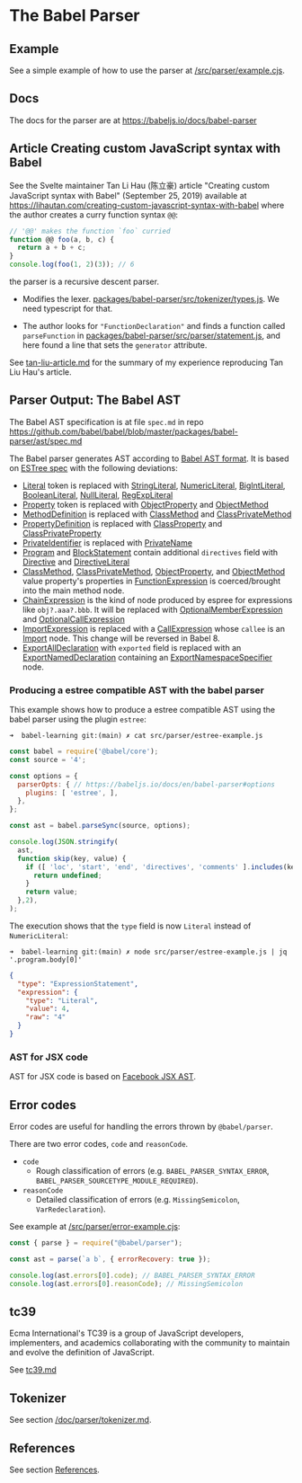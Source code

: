 # The Babel Parser

## Example

See a simple example of how to use the parser at [/src/parser/example.cjs](/src/parser/example.cjs).

## Docs

The docs for the parser are at https://babeljs.io/docs/babel-parser

## Article Creating custom JavaScript syntax with Babel

See the Svelte maintainer Tan Li Hau (陈立豪) article "Creating custom JavaScript syntax with Babel" (September 25, 2019) available at https://lihautan.com/creating-custom-javascript-syntax-with-babel
where the author creates  a curry function syntax `@@`:

```js
// '@@' makes the function `foo` curried
function @@ foo(a, b, c) {
  return a + b + c;
}
console.log(foo(1, 2)(3)); // 6
```

the parser is a recursive descent parser. 

- Modifies the lexer. [packages/babel-parser/src/tokenizer/types.js](https://github.com/tanhauhau/babel/blob/feat/curry-function/packages/babel-parser/src/tokenizer/types.js#L86). We need typescript for that.

- The author looks for
`"FunctionDeclaration"` and finds a function called `parseFunction` in 
[packages/babel-parser/src/parser/statement.js](https://github.com/tanhauhau/babel/blob/da0af5fd99a9b747370a2240df3abf2940b9649c/packages/babel-parser/src/parser/statement.js#L1030),
and here found a line that sets the `generator` attribute.

See [tan-liu-article.md](/doc/tan-liu-article.md) for the summary of my experience reproducing Tan Liu Hau's article.


## Parser Output: The Babel AST

The  Babel AST specification is at file `spec.md` in repo https://github.com/babel/babel/blob/master/packages/babel-parser/ast/spec.md

The Babel parser generates AST according to [Babel AST format][].
It is based on [ESTree spec][] with the following deviations:

- [Literal][] token is replaced with [StringLiteral][], [NumericLiteral][], [BigIntLiteral][], [BooleanLiteral][], [NullLiteral][], [RegExpLiteral][]
- [Property][] token is replaced with [ObjectProperty][] and [ObjectMethod][]
- [MethodDefinition][] is replaced with [ClassMethod][] and [ClassPrivateMethod][]
- [PropertyDefinition][] is replaced with [ClassProperty][] and [ClassPrivateProperty][]
- [PrivateIdentifier][] is replaced with [PrivateName][]
- [Program][] and [BlockStatement][] contain additional `directives` field with [Directive][] and [DirectiveLiteral][]
- [ClassMethod][], [ClassPrivateMethod][], [ObjectProperty][], and [ObjectMethod][] value property's properties in [FunctionExpression][] is coerced/brought into the main method node.
- [ChainExpression][] is the kind of node produced by espree for expressions like `obj?.aaa?.bbb`. It will be replaced with [OptionalMemberExpression][] and [OptionalCallExpression][]
- [ImportExpression][] is replaced with a [CallExpression][] whose `callee` is an [Import] node. This change will be reversed in Babel 8.
- [ExportAllDeclaration][] with `exported` field is replaced with an [ExportNamedDeclaration][] containing an [ExportNamespaceSpecifier][] node.

<!-- NOT WORKING: around commit d8bc310 Here is aChatGPT answer to the question [How can I convert a Babel.js AST to Estree format?](/doc/parser/babelAST2estree.md) -->

### Producing a estree compatible AST with the babel parser

This example shows how to produce a estree compatible AST using the babel parser using the plugin `estree`:

`➜  babel-learning git:(main) ✗ cat src/parser/estree-example.js`
```js
const babel = require('@babel/core');
const source = '4';

const options = {
  parserOpts: { // https://babeljs.io/docs/en/babel-parser#options
    plugins: [ 'estree', ],
  },
};

const ast = babel.parseSync(source, options);

console.log(JSON.stringify(
  ast, 
  function skip(key, value) {
    if ([ 'loc', 'start', 'end', 'directives', 'comments' ].includes(key)) {
      return undefined;
    }
    return value;
  },2),
);
``` 
The execution shows that the `type` field is now `Literal` instead of `NumericLiteral`:

`➜  babel-learning git:(main) ✗ node src/parser/estree-example.js | jq '.program.body[0]'`
```json
{
  "type": "ExpressionStatement",
  "expression": {
    "type": "Literal",
    "value": 4,
    "raw": "4"
  }
}
```

### AST for JSX code

AST for JSX code is based on [Facebook JSX AST][].

[babel ast format]: https://github.com/babel/babel/tree/main/packages/babel-parser/ast/spec.md
[estree spec]: https://github.com/estree/estree
[literal]: https://github.com/estree/estree/blob/master/es5.md#literal
[property]: https://github.com/estree/estree/blob/master/es5.md#property
[methoddefinition]: https://github.com/estree/estree/blob/master/es2015.md#methoddefinition
[propertydefinition]: https://github.com/estree/estree/blob/master/es2022.md#propertydefinition
[chainexpression]: https://github.com/estree/estree/blob/master/es2020.md#chainexpression
[importexpression]: https://github.com/estree/estree/blob/master/es2020.md#importexpression
[exportalldeclaration]: https://github.com/estree/estree/blob/master/es2020.md#exportalldeclaration
[privateidentifier]: https://github.com/estree/estree/blob/master/es2022.md#privateidentifier
[stringliteral]: https://github.com/babel/babel/tree/main/packages/babel-parser/ast/spec.md#stringliteral
[numericliteral]: https://github.com/babel/babel/tree/main/packages/babel-parser/ast/spec.md#numericliteral
[bigintliteral]: https://github.com/babel/babel/tree/main/packages/babel-parser/ast/spec.md#bigintliteral
[booleanliteral]: https://github.com/babel/babel/tree/main/packages/babel-parser/ast/spec.md#booleanliteral
[nullliteral]: https://github.com/babel/babel/tree/main/packages/babel-parser/ast/spec.md#nullliteral
[regexpliteral]: https://github.com/babel/babel/tree/main/packages/babel-parser/ast/spec.md#regexpliteral
[objectproperty]: https://github.com/babel/babel/tree/main/packages/babel-parser/ast/spec.md#objectproperty
[objectmethod]: https://github.com/babel/babel/tree/main/packages/babel-parser/ast/spec.md#objectmethod
[classmethod]: https://github.com/babel/babel/tree/main/packages/babel-parser/ast/spec.md#classmethod
[classproperty]: https://github.com/babel/babel/tree/main/packages/babel-parser/ast/spec.md#classproperty
[classprivateproperty]: https://github.com/babel/babel/tree/main/packages/babel-parser/ast/spec.md#classprivateproperty
[classprivatemethod]: https://github.com/babel/babel/tree/main/packages/babel-parser/ast/spec.md#classprivatemethod
[privatename]: https://github.com/babel/babel/tree/main/packages/babel-parser/ast/spec.md#privatename
[program]: https://github.com/babel/babel/tree/main/packages/babel-parser/ast/spec.md#programs
[blockstatement]: https://github.com/babel/babel/tree/main/packages/babel-parser/ast/spec.md#blockstatement
[directive]: https://github.com/babel/babel/tree/main/packages/babel-parser/ast/spec.md#directive
[directiveliteral]: https://github.com/babel/babel/tree/main/packages/babel-parser/ast/spec.md#directiveliteral
[functionexpression]: https://github.com/babel/babel/tree/main/packages/babel-parser/ast/spec.md#functionexpression
[optionalmemberexpression]: https://github.com/babel/babel/blob/main/packages/babel-parser/ast/spec.md#optionalmemberexpression
[optionalcallexpression]: https://github.com/babel/babel/blob/main/packages/babel-parser/ast/spec.md#optionalcallexpression
[callexpression]: https://github.com/babel/babel/blob/main/packages/babel-parser/ast/spec.md#callexpression
[import]: https://github.com/babel/babel/blob/main/packages/babel-parser/ast/spec.md#import
[exportnameddeclaration]: https://github.com/babel/babel/blob/main/packages/babel-parser/ast/spec.md#exportnameddeclaration
[exportnamespacespecifier]: https://github.com/babel/babel/blob/main/packages/babel-parser/ast/spec.md#exportnamespacespecifier
[facebook jsx ast]: https://github.com/facebook/jsx/blob/master/AST.md

## Error codes

Error codes are useful for handling the errors thrown by `@babel/parser`.

There are two error codes, `code` and `reasonCode`.

- `code`
  - Rough classification of errors (e.g. `BABEL_PARSER_SYNTAX_ERROR`, `BABEL_PARSER_SOURCETYPE_MODULE_REQUIRED`).
- `reasonCode`
  - Detailed classification of errors (e.g. `MissingSemicolon`, `VarRedeclaration`).

See example at [/src/parser/error-example.cjs](/src/parser/error-example.cjs):

```js 
const { parse } = require("@babel/parser");

const ast = parse(`a b`, { errorRecovery: true });

console.log(ast.errors[0].code); // BABEL_PARSER_SYNTAX_ERROR
console.log(ast.errors[0].reasonCode); // MissingSemicolon
```


## tc39 

Ecma International's TC39 is a group of JavaScript developers, implementers, and academics collaborating 
with the community to maintain and evolve the definition of JavaScript.

See [tc39.md](/doc/parser/tc39.md) 

## Tokenizer

See section [/doc/parser/tokenizer.md](/doc/parser/tokenizer.md).

## References

See section [References](docs/references.md).
